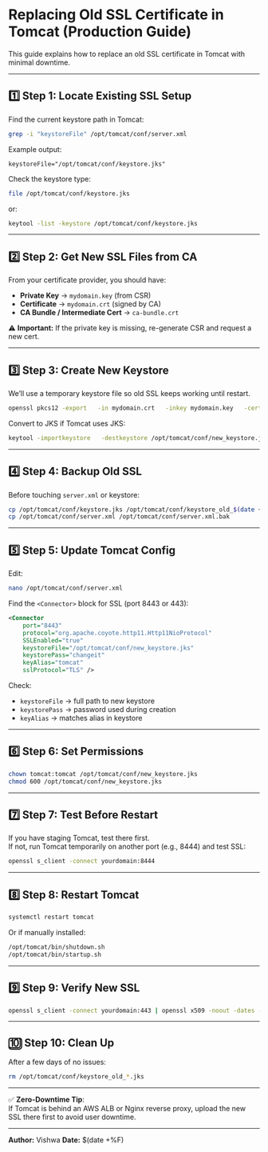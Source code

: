 
# Replacing Old SSL Certificate in Tomcat (Production Guide)

This guide explains how to replace an old SSL certificate in Tomcat with minimal downtime.

---

## 1️⃣ Step 1: Locate Existing SSL Setup

Find the current keystore path in Tomcat:
```bash
grep -i "keystoreFile" /opt/tomcat/conf/server.xml
```
Example output:
```
keystoreFile="/opt/tomcat/conf/keystore.jks"
```

Check the keystore type:
```bash
file /opt/tomcat/conf/keystore.jks
```
or:
```bash
keytool -list -keystore /opt/tomcat/conf/keystore.jks
```

---

## 2️⃣ Step 2: Get New SSL Files from CA

From your certificate provider, you should have:
- **Private Key** → `mydomain.key` (from CSR)
- **Certificate** → `mydomain.crt` (signed by CA)
- **CA Bundle / Intermediate Cert** → `ca-bundle.crt`

⚠ **Important:** If the private key is missing, re-generate CSR and request a new cert.

---

## 3️⃣ Step 3: Create New Keystore

We’ll use a temporary keystore file so old SSL keeps working until restart.

```bash
openssl pkcs12 -export   -in mydomain.crt   -inkey mydomain.key   -certfile ca-bundle.crt   -name tomcat   -out /opt/tomcat/conf/new_keystore.p12
```

Convert to JKS if Tomcat uses JKS:
```bash
keytool -importkeystore   -destkeystore /opt/tomcat/conf/new_keystore.jks   -srckeystore /opt/tomcat/conf/new_keystore.p12   -srcstoretype pkcs12
```

---

## 4️⃣ Step 4: Backup Old SSL

Before touching `server.xml` or keystore:
```bash
cp /opt/tomcat/conf/keystore.jks /opt/tomcat/conf/keystore_old_$(date +%F).jks
cp /opt/tomcat/conf/server.xml /opt/tomcat/conf/server.xml.bak
```

---

## 5️⃣ Step 5: Update Tomcat Config

Edit:
```bash
nano /opt/tomcat/conf/server.xml
```
Find the `<Connector>` block for SSL (port 8443 or 443):
```xml
<Connector 
    port="8443"
    protocol="org.apache.coyote.http11.Http11NioProtocol"
    SSLEnabled="true"
    keystoreFile="/opt/tomcat/conf/new_keystore.jks"
    keystorePass="changeit"
    keyAlias="tomcat"
    sslProtocol="TLS" />
```

Check:
- `keystoreFile` → full path to new keystore
- `keystorePass` → password used during creation
- `keyAlias` → matches alias in keystore

---

## 6️⃣ Step 6: Set Permissions

```bash
chown tomcat:tomcat /opt/tomcat/conf/new_keystore.jks
chmod 600 /opt/tomcat/conf/new_keystore.jks
```

---

## 7️⃣ Step 7: Test Before Restart

If you have staging Tomcat, test there first.  
If not, run Tomcat temporarily on another port (e.g., 8444) and test SSL:
```bash
openssl s_client -connect yourdomain:8444
```

---

## 8️⃣ Step 8: Restart Tomcat

```bash
systemctl restart tomcat
```
Or if manually installed:
```bash
/opt/tomcat/bin/shutdown.sh
/opt/tomcat/bin/startup.sh
```

---

## 9️⃣ Step 9: Verify New SSL

```bash
openssl s_client -connect yourdomain:443 | openssl x509 -noout -dates -subject -issuer
```

---

## 🔟 Step 10: Clean Up

After a few days of no issues:
```bash
rm /opt/tomcat/conf/keystore_old_*.jks
```

---

✅ **Zero-Downtime Tip**:  
If Tomcat is behind an AWS ALB or Nginx reverse proxy, upload the new SSL there first to avoid user downtime.

---

**Author:** Vishwa
**Date:** $(date +%F)
